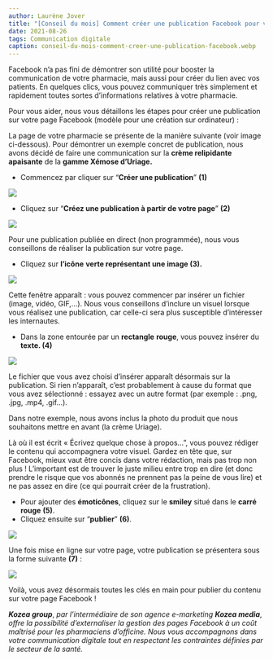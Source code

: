 ```yaml
---
author: Laurène Jover
title: "[Conseil du mois] Comment créer une publication Facebook pour votre pharmacie ?"
date: 2021-08-26
tags: Communication digitale
caption: conseil-du-mois-comment-creer-une-publication-facebook.webp
---
```


Facebook n’a pas fini de démontrer son utilité pour booster la communication de votre pharmacie, mais aussi pour créer du lien avec vos patients. En quelques clics, vous pouvez communiquer très simplement et rapidement toutes sortes d’informations relatives à votre pharmacie.

Pour vous aider, nous vous détaillons les étapes pour créer une publication sur votre page Facebook (modèle pour une création sur ordinateur) :

La page de votre pharmacie se présente de la manière suivante (voir image ci-dessous). Pour démontrer un exemple concret de publication, nous avons décidé de faire une communication sur la
**crème relipidante apaisante**
de la
**gamme Xémose d’Uriage.**

- Commencez par cliquer sur “**Créer une publication**”
  **(1)**

![](/2021-08-26_conseil-du-mois-comment-creer-une-publication-facebook/1-1.png)

- Cliquez sur “**Créez une publication à partir de votre page**”
  **(2)**

![](/2021-08-26_conseil-du-mois-comment-creer-une-publication-facebook/2.png)

Pour une publication publiée en direct (non programmée), nous vous conseillons de réaliser la publication sur votre page.

- Cliquez sur
  **l’icône**
  **verte représentant une image (3).**

![](/2021-08-26_conseil-du-mois-comment-creer-une-publication-facebook/3.png)

Cette fenêtre apparaît : vous pouvez commencer par insérer un fichier (image, vidéo, GIF,…). Nous vous conseillons d’inclure un visuel lorsque vous réalisez une publication, car celle-ci sera plus susceptible d’intéresser les internautes.

- Dans la zone entourée par un
  **rectangle**
  **rouge**, vous pouvez insérer du
  **texte. (4)**

![](/2021-08-26_conseil-du-mois-comment-creer-une-publication-facebook/4.png)

Le fichier que vous avez choisi d’insérer apparaît désormais sur la publication. Si rien n’apparaît, c’est probablement à cause du format que vous avez sélectionné : essayez avec un autre format (par exemple : .png, .jpg, .mp4, .gif…).

Dans notre exemple, nous avons inclus la photo du produit que nous souhaitons mettre en avant (la crème Uriage).

Là où il est écrit « Écrivez quelque chose à propos…”, vous pouvez rédiger le contenu qui accompagnera votre visuel. Gardez en tête que, sur Facebook, mieux vaut être concis dans votre rédaction, mais pas trop non plus ! L’important est de trouver le juste milieu entre trop en dire (et donc prendre le risque que vos abonnés ne prennent pas la peine de vous lire) et ne pas assez en dire (ce qui pourrait créer de la frustration).

- Pour ajouter des
  **émoticônes**, cliquez sur le
  **smiley**
  situé dans le
  **carré rouge**
  **(5)**.
- Cliquez ensuite sur “**publier**”
  **(6)**.

![](/2021-08-26_conseil-du-mois-comment-creer-une-publication-facebook/5.png)

Une fois mise en ligne sur votre page, votre publication se présentera sous la forme suivante **(7)** :

![](/2021-08-26_conseil-du-mois-comment-creer-une-publication-facebook/6.png)

Voilà, vous avez désormais toutes les clés en main pour publier du contenu sur votre page Facebook !

**_Kozea group_**, _par l’intermédiaire de son agence e-marketing_
_**Kozea media**_,
_offre la possibilité d’externaliser la gestion des pages Facebook à un coût maîtrisé pour les pharmaciens d’officine. Nous vous accompagnons dans votre communication digitale tout en respectant les contraintes définies par le secteur de la santé._
